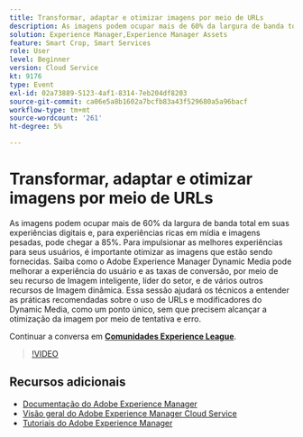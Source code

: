 ```yaml
---
title: Transformar, adaptar e otimizar imagens por meio de URLs
description: As imagens podem ocupar mais de 60% da largura de banda total em suas experiências digitais e, para experiências ricas em mídia e imagens pesadas, pode chegar a 85%. Para impulsionar as melhores experiências para seus usuários, é importante otimizar as imagens que estão sendo fornecidas. Saiba como o Adobe Experience Manager Dynamic Media pode melhorar a experiência do usuário e as taxas de conversão, por meio de seu recurso de Imagem inteligente, líder do setor, e de vários outros recursos de Imagem dinâmica. Essa sessão ajudará os técnicos a entender as práticas recomendadas sobre o uso de URLs e modificadores do Dynamic Media, como um ponto único, sem que precisem alcançar a otimização da imagem por meio de tentativa e erro.
solution: Experience Manager,Experience Manager Assets
feature: Smart Crop, Smart Services
role: User
level: Beginner
version: Cloud Service
kt: 9176
type: Event
exl-id: 02a73889-5123-4af1-8314-7eb204df8203
source-git-commit: ca06e5a8b1602a7bcfb83a43f529680a5a96bacf
workflow-type: tm+mt
source-wordcount: '261'
ht-degree: 5%

---
```


# Transformar, adaptar e otimizar imagens por meio de URLs

As imagens podem ocupar mais de 60% da largura de banda total em suas experiências digitais e, para experiências ricas em mídia e imagens pesadas, pode chegar a 85%. Para impulsionar as melhores experiências para seus usuários, é importante otimizar as imagens que estão sendo fornecidas. Saiba como o Adobe Experience Manager Dynamic Media pode melhorar a experiência do usuário e as taxas de conversão, por meio de seu recurso de Imagem inteligente, líder do setor, e de vários outros recursos de Imagem dinâmica. Essa sessão ajudará os técnicos a entender as práticas recomendadas sobre o uso de URLs e modificadores do Dynamic Media, como um ponto único, sem que precisem alcançar a otimização da imagem por meio de tentativa e erro.

Continuar a conversa em **[Comunidades Experience League](https://adobe.ly/3F58miP)**.

>[!VIDEO](https://video.tv.adobe.com/v/337847/?quality=12&learn=on&hidetitle=true)

## Recursos adicionais

- [Documentação do Adobe Experience Manager ](https://experienceleague.adobe.com/docs/experience-manager-cloud-service.html?lang=pt-BR)
- [Visão geral do Adobe Experience Manager Cloud Service](https://experienceleague.adobe.com/docs/experience-manager-cloud-service/overview/home.html)
- [Tutoriais do Adobe Experience Manager](https://experienceleague.adobe.com/docs/experience-manager-tutorials.html)
